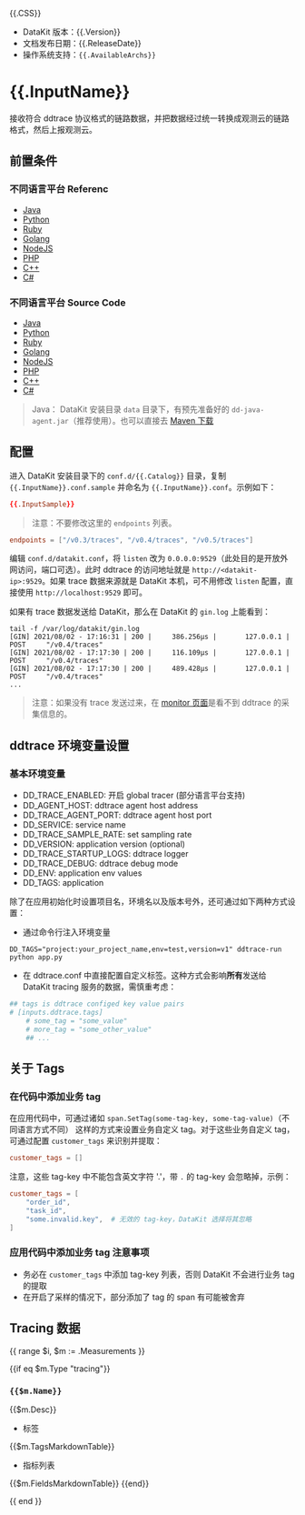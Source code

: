 {{.CSS}}

- DataKit 版本：{{.Version}}
- 文档发布日期：{{.ReleaseDate}}
- 操作系统支持：`{{.AvailableArchs}}`

# {{.InputName}}

接收符合 ddtrace 协议格式的链路数据，并把数据经过统一转换成观测云的链路格式，然后上报观测云。

## 前置条件

### 不同语言平台 Referenc

- [Java](https://docs.datadoghq.com/tracing/setup_overview/setup/java?tab=containers)
- [Python](https://docs.datadoghq.com/tracing/setup_overview/setup/python?tab=containers)
- [Ruby](https://docs.datadoghq.com/tracing/setup_overview/setup/ruby)
- [Golang](https://docs.datadoghq.com/tracing/setup_overview/setup/go?tab=containers)
- [NodeJS](https://docs.datadoghq.com/tracing/setup_overview/setup/nodejs?tab=containers)
- [PHP](https://docs.datadoghq.com/tracing/setup_overview/setup/php?tab=containers)
- [C++](https://docs.datadoghq.com/tracing/setup_overview/setup/cpp?tab=containers)
- [C#](https://docs.datadoghq.com/tracing/setup_overview/setup/dotnet-core?tab=windows)

### 不同语言平台 Source Code

- [Java](https://github.com/DataDog/dd-trace-java)
- [Python](https://github.com/DataDog/dd-trace-py)
- [Ruby](https://github.com/DataDog/dd-trace-rb)
- [Golang](https://github.com/DataDog/dd-trace-go)
- [NodeJS](https://github.com/DataDog/dd-trace-js)
- [PHP](https://github.com/DataDog/dd-trace-php)
- [C++](https://github.com/opentracing/opentracing-cpp)
- [C#](https://github.com/DataDog/dd-trace-dotnet)

> Java： DataKit 安装目录 `data` 目录下，有预先准备好的 `dd-java-agent.jar`（推荐使用）。也可以直接去 [Maven 下载](https://mvnrepository.com/artifact/com.datadoghq/dd-java-agent)

## 配置

进入 DataKit 安装目录下的 `conf.d/{{.Catalog}}` 目录，复制 `{{.InputName}}.conf.sample` 并命名为 `{{.InputName}}.conf`。示例如下：

```toml
{{.InputSample}}
```

> 注意：不要修改这里的 `endpoints` 列表。

```toml
endpoints = ["/v0.3/traces", "/v0.4/traces", "/v0.5/traces"]
```

编辑 `conf.d/datakit.conf`，将 `listen` 改为 `0.0.0.0:9529`（此处目的是开放外网访问，端口可选）。此时 ddtrace 的访问地址就是 `http://<datakit-ip>:9529`。如果 trace 数据来源就是 DataKit 本机，可不用修改 `listen` 配置，直接使用 `http://localhost:9529` 即可。

如果有 trace 数据发送给 DataKit，那么在 DataKit 的 `gin.log` 上能看到：

```shell
tail -f /var/log/datakit/gin.log
[GIN] 2021/08/02 - 17:16:31 | 200 |     386.256µs |       127.0.0.1 | POST     "/v0.4/traces"
[GIN] 2021/08/02 - 17:17:30 | 200 |     116.109µs |       127.0.0.1 | POST     "/v0.4/traces"
[GIN] 2021/08/02 - 17:17:30 | 200 |     489.428µs |       127.0.0.1 | POST     "/v0.4/traces"
...
```

> 注意：如果没有 trace 发送过来，在 [monitor 页面](datakit-tools-how-to#44462aae)是看不到 ddtrace 的采集信息的。

## ddtrace 环境变量设置

### 基本环境变量

- DD_TRACE_ENABLED: 开启 global tracer (部分语言平台支持)
- DD_AGENT_HOST: ddtrace agent host address
- DD_TRACE_AGENT_PORT: ddtrace agent host port
- DD_SERVICE: service name
- DD_TRACE_SAMPLE_RATE: set sampling rate
- DD_VERSION: application version (optional)
- DD_TRACE_STARTUP_LOGS: ddtrace logger
- DD_TRACE_DEBUG: ddtrace debug mode
- DD_ENV: application env values
- DD_TAGS: application

除了在应用初始化时设置项目名，环境名以及版本号外，还可通过如下两种方式设置：

- 通过命令行注入环境变量

```shell
DD_TAGS="project:your_project_name,env=test,version=v1" ddtrace-run python app.py
```

- 在 ddtrace.conf 中直接配置自定义标签。这种方式会影响**所有**发送给 DataKit tracing 服务的数据，需慎重考虑：

```toml
## tags is ddtrace configed key value pairs
# [inputs.ddtrace.tags]
	# some_tag = "some_value"
	# more_tag = "some_other_value"
	## ...
```

## 关于 Tags

### 在代码中添加业务 tag

在应用代码中，可通过诸如 `span.SetTag(some-tag-key, some-tag-value)`（不同语言方式不同） 这样的方式来设置业务自定义 tag。对于这些业务自定义 tag，可通过配置 `customer_tags` 来识别并提取：

```toml
customer_tags = []
```

注意，这些 tag-key 中不能包含英文字符 '.'，带 `.` 的 tag-key 会忽略掉，示例：

```toml
customer_tags = [
	"order_id",
	"task_id",
	"some.invalid.key",  # 无效的 tag-key，DataKit 选择将其忽略
]
```

### 应用代码中添加业务 tag 注意事项

- 务必在 `customer_tags` 中添加 tag-key 列表，否则 DataKit 不会进行业务 tag 的提取
- 在开启了采样的情况下，部分添加了 tag 的 span 有可能被舍弃

## Tracing 数据

{{ range $i, $m := .Measurements }}

{{if eq $m.Type "tracing"}}

### `{{$m.Name}}`

{{$m.Desc}}

- 标签

{{$m.TagsMarkdownTable}}

- 指标列表

{{$m.FieldsMarkdownTable}}
{{end}}

{{ end }}
